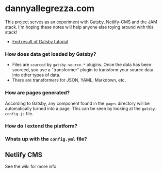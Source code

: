 # dannyallegrezza.com

This project serves as an experiment with Gatsby, Netlify-CMS and the JAM stack. I'm hoping these notes will help anyone else toying around with this stack!

* [End result of Gatsby tutorial](https://github.com/DannyAllegrezza/gatsby-by-doing)

### How does data get loaded by Gatsby?
* Files are `sourced` by `gatsby-source-*` plugins. Once the data has been sourced, you use a "transformer" plugin to transform your source data into other types of data.
* There are transformers for JSON, YAML, Markdown, etc.

### How are pages generated?
According to Gatsby, any component found in the `pages` directory will be automatically turned into a page. This can be seen by looking at the `gatsby-config.js` file.

### How do I extend the platform?

### Whats up with the `config.yml` file?

## Netlify CMS

See the wiki for more info